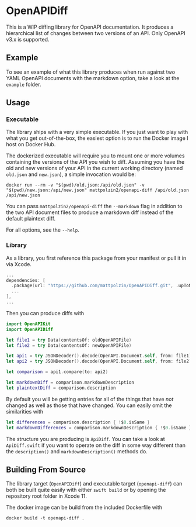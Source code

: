 # OpenAPIDiff

This is a WIP diffing library for OpenAPI documentation. It produces a hierarchical list of changes between two versions of an API. Only OpenAPI v3.x is supported.

## Example
To see an example of what this library produces when run against two YAML OpenAPI documents with the markdown option, take a look at the `example` folder.

## Usage
### Executable
The library ships with a very simple executable. If you just want to play with what you get out-of-the-box, the easiest option is to run the Docker image I host on Docker Hub.

The dockerized executable will require you to mount one or more volumes containing the versions of the API you wish to diff. Assuming you have the old and new versions of your API in the current working directory (named `old.json` and `new.json`), a simple invocation would be:
```shell
docker run --rm -v "$(pwd)/old.json:/api/old.json" -v "$(pwd)/new.json:/api/new.json" mattpolzin2/openapi-diff /api/old.json /api/new.json
```

You can pass `mattpolzin2/openapi-diff` the `--markdown` flag in addition to the two API document files to produce a markdown diff instead of the default plaintext diff.

For all options, see the `--help`.

### Library
As a library, you first reference this package from your manifest or pull it in via Xcode.

```swift
...
dependencies: [
  .package(url: "https://github.com/mattpolzin/OpenAPIDiff.git", .upToNextMinor(from: "0.2.0")),
  ...
],
...
```

Then you can produce diffs with
```swift
import OpenAPIKit
import OpenAPIDiff

let file1 = try Data(contentsOf: oldOpenAPIFile)
let file2 = try Data(contentsOf: newOpenAPIFile)

let api1 = try JSONDecoder().decode(OpenAPI.Document.self, from: file1)
let api2 = try JSONDecoder().decode(OpenAPI.Document.self, from: file2)

let comparison = api1.compare(to: api2)

let markdownDiff = comparison.markdownDescription
let plaintextDiff = comparison.description
```

By default you will be getting entries for all of the things that have _not_ changed as well as those that have changed. You can easily omit the similarities with
```swift
let differences = comparison.description { !$0.isSame }
let markdownDifferences = comparison.markdownDescription { !$0.isSame }
```

The structure you are producing is `ApiDiff`. You can take a look at `ApiDiff.swift` if you want to operate on the diff in some way different than the `description()` and `markdownDescription()` methods do.

## Building From Source
The library target (`OpenAPIDiff`) and executable target (`openapi-diff`) can both be built quite easily with either `swift build` or by opening the repository root folder in Xcode 11.

The docker image can be build from the included Dockerfile with
```shell
docker build -t openapi-diff .
```
